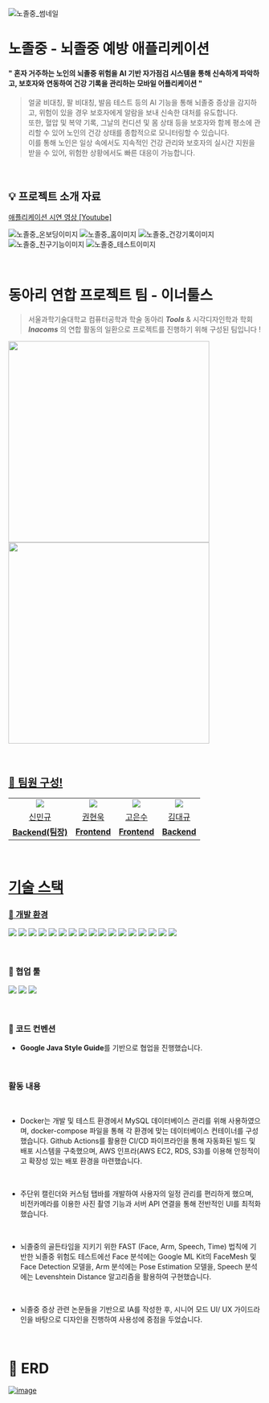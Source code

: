 ![노졸중_썸네일](https://github.com/user-attachments/assets/499d1a5c-5df0-4a63-b5b3-58024e6b0768)

# 노졸중 - 뇌졸중 예방 애플리케이션

#### " 혼자 거주하는 노인의 뇌졸중 위험을 AI 기반 자가점검 시스템을 통해 신속하게 파악하고, 보호자와 연동하여 건강 기록을 관리하는 모바일 어플리케이션 "

> 얼굴 비대칭, 팔 비대칭, 발음 테스트 등의 AI 기능을 통해 뇌졸중 증상을 감지하고, 위험이 있을 경우 보호자에게 알람을 보내 신속한 대처를 유도합니다. 
<br> 또한, 혈압 및 복약 기록, 그날의 컨디션 및 몸 상태 등을 보호자와 함께 평소에 관리할 수 있어 노인의 건강 상태를 종합적으로 모니터링할 수 있습니다. 
<br> 이를 통해 노인은 일상 속에서도 지속적인 건강 관리와 보호자의 실시간 지원을 받을 수 있어, 위험한 상황에서도 빠른 대응이 가능합니다.

<br/>

## 💡 프로젝트 소개 자료
[애플리케이션 시연 영상 [Youtube]](https://www.youtube.com/watch?v=0ctTDnwBDrI&list=PLK8dBO6wbrd9iLtOpvzSiheZkXrCa4bhV&index=1)

![노졸중_온보딩이미지](https://github.com/user-attachments/assets/6aae5c00-1e7b-47c3-b236-c4e84902283b)
![노졸중_홈이미지](https://github.com/user-attachments/assets/2d334d0b-3b62-4466-8dd3-8ad49d917927)
![노졸중_건강기록이미지](https://github.com/user-attachments/assets/a45d0d98-940f-46fb-bb21-3f87cd3a45ce)
![노졸중_친구기능이미지](https://github.com/user-attachments/assets/204eb3de-0901-4a64-a2e7-86c51fffea6c)
![노졸중_테스트이미지](https://github.com/user-attachments/assets/73c1700b-4f85-452c-aeaf-3fbe680a49b4)

</br>


# 동아리 연합 프로젝트 팀 - 이너툴스

> 서울과학기술대학교 컴퓨터공학과 학술 동아리 ***Tools*** & 시각디자인학과 학회 ***Inacoms*** 의 연합 활동의 일환으로 프로젝트를 진행하기 위해 구성된 팀입니다 !

<a href="https://www.instagram.com/seoultech_tools/?igsh=MWpnaDNpbjU2dXM4NA"><img src="https://github.com/user-attachments/assets/5d1d30d9-7653-4b55-8033-0c24840f8062"  width="400" height="400"/>
<a href="[https://www.instagram.com/seoultech_tools/?igsh=MWpnaDNpbjU2dXM4NA](https://www.instagram.com/inacoms?igsh=dTZoa3BvbXhuczhl)"><img src="https://github.com/user-attachments/assets/405c8e9a-be76-4161-9b55-c44dbb80bbfe"  width="400" height="400"/>

<br/>

## 👥 팀원 구성!

<table align="center">
  <tr align="center">
        <td>
            <img src="https://avatars.githubusercontent.com/u/98581610?v=4">
        </td>
        <td>
            <img src="https://avatars.githubusercontent.com/u/113490741?v=4"">
        </td>
        <td>
            <img src="https://avatars.githubusercontent.com/u/113167709?v=4">
        </td>
        <td>
            <img src="https://avatars.githubusercontent.com/u/136952602?v=4">
        </td>
    </tr>
    <tr align="center">
        <td><a href="https://github.com/uykm">신민규</a></td>
        <td><a href="https://github.com/woogie01">권현욱</a></td>
        <td><a href="https://github.com/skdltn210">고은수</a></td>
        <td><a href="https://github.com/KimDaegyu-Dev">김대규</a></td>
    </tr>
    <tr align="center">
        <td><B>Backend(팀장)</B></td>
        <td><B>Frontend</B></td>
        <td><B>Frontend</B></td>
        <td><B>Backend</B></td>
    </tr>
</table>

</br>

# 기술 스택

### 🍏 개발 환경

<img src="https://img.shields.io/badge/IntelliJ IDEA-ff6289?style=flat-square&logo=IntelliJ IDEA&logoColor=black&style=flat"/></a>
<img src="https://img.shields.io/badge/Java21-007396?style=flat-square&logo=Java&logoColor=white&style=flat"/></a>
<img src="https://img.shields.io/badge/Gradle-02303A?style=flat-square&logo=Gradle&logoColor=white"/></a>
<img src="https://img.shields.io/badge/Spring Boot 3.2.0-6DB33F?style=flat-square&logo=Spring&logoColor=white&style=flat"/></a>
<img src="https://img.shields.io/badge/Spring%20Data%20JPA-6DB33F?style=flat-square&logo=Spring-Data-JPA&logoColor=white"></a>
<img src="https://img.shields.io/badge/Spring Security-6DB33F?style=flat-square&logo=spring-security&logoColor=white&style=flat"/></a>
<img src="https://img.shields.io/badge/Junit-25A162?style=flat-&logo=JUnit5&logoColor=white&style=flat"/></a>
<img src="https://img.shields.io/badge/MySQL 9-4479A1?style=flat-square&logo=MySQL&logoColor=white&style=flat"/></a>
<img src="https://img.shields.io/badge/Lombok-68BC71?style=flat-square&logo=Lombok&logoColor=white"/></a>
<img src="https://img.shields.io/badge/Flyway-CC0200?style=flat-square&logo=Flyway&logoColor=white"/></a>
<img src="https://img.shields.io/badge/Docker-2496ED?style=flat-square&logo=Docker&logoColor=white"/></a>
<img src="https://img.shields.io/badge/Github Actions-2088FF?style=flat-square&logo=GithubActions&logoColor=white&style=flat"/></a>
<img src="https://img.shields.io/badge/Google ML Kit-4285F4?style=flat-square"/></a>
<img src="https://img.shields.io/badge/AWS-232F3E?style=flat-square&logo=Amazon Web Service&logoColor=white&style=flat"/></a>
<img src="https://img.shields.io/badge/Amazon S3-569A31?style=flat-square&logo=Amazon S3&logoColor=white&style=flat"/></a>
<img src="https://img.shields.io/badge/Amazon RDS-527FFF?style=flat-square&logo=Amazon RDS&logoColor=white&style=flat"/></a>
<img src="https://img.shields.io/badge/Amazon EC2-FF9900?style=flat-square&logo=Amazon EC2&logoColor=white&style=flat"/></a>

<br/>

### 🍏 협업 툴
<img src="https://img.shields.io/badge/Notion-FFFFFF?style=flat-square&logo=Notion&logoColor=black"/></a>
<img src="https://img.shields.io/badge/Github-000000?style=flat-square&logo=Github&logoColor=white&style=flat"/></a>
<img src="https://img.shields.io/badge/Swagger-85EA2D?style=flat-square&logo=Swagger&logoColor=white&style=flat"/></a>

<br/>

### 🍏 코드 컨벤션
- **Google Java Style Guide**를 기반으로 협업을 진행했습니다.

<br/>

### 활동 내용
<br/>

- Docker는 개발 및 테스트 환경에서 MySQL 데이터베이스 관리를 위해 사용하였으며, docker-compose 파일을 통해 각 환경에 맞는 데이터베이스 컨테이너를 구성했습니다. 
Github Actions를 활용한 CI/CD 파이프라인을 통해 자동화된 빌드 및 배포 시스템을 구축했으며, AWS 인프라(AWS EC2, RDS, S3)를 이용해 안정적이고 확장성 있는 배포 환경을 마련했습니다.
<br/>

- 주단위 캘린더와 커스텀 탭바를 개발하여 사용자의 일정 관리를 편리하게 했으며, 비전카메라를 이용한 사진 촬영 기능과 서버 API 연결을 통해 전반적인 UI를 최적화했습니다.
<br/>

- 뇌졸중의 골든타임을 지키기 위한 FAST (Face, Arm, Speech, Time) 법칙에 기반한 뇌졸중 위험도 테스트에선 Face 분석에는 Google ML Kit의 FaceMesh 및 Face Detection 모델을, Arm 분석에는 Pose Estimation 모델을, Speech 분석에는 Levenshtein Distance 알고리즘을 활용하여 구현했습니다.
<br/>

- 뇌졸중 증상 관련 논문들을 기반으로 IA를 작성한 후, 시니어 모드 UI/ UX 가이드라인을 바탕으로 디자인을 진행하여 사용성에 중점을 두었습니다.

</br>

# 🧾 ERD
<a href="https://www.erdcloud.com/d/oT2ZTB2d5Tevo5WjX">![image](https://github.com/user-attachments/assets/c80b5b40-74b0-42de-ae48-a7c5bf104e5f)
